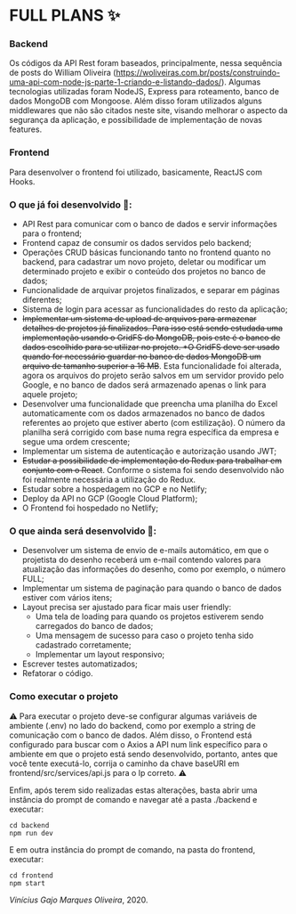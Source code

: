 # FULL PLANS :sparkles:

### Backend

Os códigos da API Rest foram baseados, principalmente, nessa sequência de posts do William Oliveira (https://woliveiras.com.br/posts/construindo-uma-api-com-node-js-parte-1-criando-e-listando-dados/). Algumas tecnologias utilizadas foram NodeJS, Express para roteamento, banco de dados MongoDB com Mongoose. Além disso foram utilizados alguns middlewares que não são citados neste site, visando melhorar o aspecto da segurança da aplicação, e possibilidade de implementação de novas features.

### Frontend

Para desenvolver o frontend foi utilizado, basicamente, ReactJS com Hooks.

### O que já foi desenvolvido :memo:: 

* API Rest para comunicar com o banco de dados e servir informações para o frontend;
* Frontend capaz de consumir os dados servidos pelo backend;
* Operações CRUD básicas funcionando tanto no frontend quanto no backend, para cadastrar um novo projeto, deletar ou modificar um determinado projeto e exibir o conteúdo dos projetos no banco de dados;
* Funcionalidade de arquivar projetos finalizados, e separar em páginas diferentes;
* Sistema de login para acessar as funcionalidades do resto da aplicação;
* ~~Implementar um sistema de upload de arquivos para armazenar detalhes de projetos já finalizados. Para isso está sendo estudada uma implementação usando o GridFS do MongoDB, pois este é o banco de dados escolhido para se utilizar no projeto. *O GridFS deve ser usado quando for necessário guardar no banco de dados MongoDB um arquivo de tamanho superior a 16 MB~~. Esta funcionalidade foi alterada, agora os arquivos do projeto serão salvos em um servidor provido pelo Google, e no banco de dados será armazenado apenas o link para aquele projeto;
* Desenvolver uma funcionalidade que preencha uma planilha do Excel automaticamente com os dados armazenados no banco de dados referentes ao projeto que estiver aberto (com estilização). O número da planilha será corrigido com base numa regra específica da empresa e segue uma ordem crescente;
* Implementar um sistema de autenticação e autorização usando JWT;
* ~~Estudar a possibilidade de implementação do Redux para trabalhar em conjunto com o React~~. Conforme o sistema foi sendo desenvolvido não foi realmente necessária a utilização do Redux.
* Estudar sobre a hospedagem no GCP e no Netlify;
* Deploy da API no GCP (Google Cloud Platform);
* O Frontend foi hospedado no Netlify;

### O que ainda será desenvolvido :memo::

* Desenvolver um sistema de envio de e-mails automático, em que o projetista do desenho receberá um e-mail contendo valores para atualização das informações do desenho, como por exemplo, o número FULL;
* Implementar um sistema de paginação para quando o banco de dados estiver com vários itens;
* Layout precisa ser ajustado para ficar mais user friendly:
  * Uma tela de loading para quando os projetos estiverem sendo carregados do banco de dados;
  * Uma mensagem de sucesso para caso o projeto tenha sido cadastrado corretamente;
  * Implementar um layout responsivo;
* Escrever testes automatizados;
* Refatorar o código.

### Como executar o projeto

:warning: Para executar o projeto deve-se configurar algumas variáveis de ambiente (.env) no lado do backend, como por exemplo a string de comunicação com o banco de dados. Além disso, o Frontend está configurado para buscar com o Axios a API num link específico para o ambiente em que o projeto está sendo desenvolvido, portanto, antes que você tente executá-lo, corrija o caminho da chave baseURl em frontend/src/services/api.js para o Ip correto. :warning:

Enfim, após terem sido realizadas estas alterações, basta abrir uma instância do prompt de comando e navegar até a pasta ./backend e executar:

```
cd backend
npm run dev
```

E em outra instância do prompt de comando, na pasta do frontend, executar:

```
cd frontend
npm start
```

*Vinícius Gajo Marques Oliveira*, 2020.
